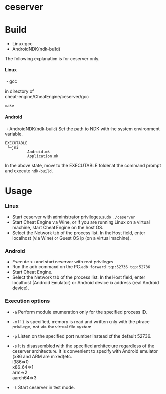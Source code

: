 
# ceserver

# Build

  - Linux:gcc
  - AndroidNDK(ndk-build)

The following explanation is for ceserver only.
#### Linux
・gcc

in directory of  
cheat-engine/CheatEngine/ceserver/gcc  

```
make
```

#### Android
・AndroidNDK(ndk-build)
Set the path to NDK with the system environment variable.  
```
EXECUTABLE
 └─jni
          Android.mk
          Application.mk
```

In the above state, move to the EXECUTABLE folder at the command prompt and execute `ndk-build`.

# Usage
### Linux
 - Start ceserver with administrator privileges.`sudo ./ceserver`
 - Start Cheat Engine via Wine, or if you are running Linux on a virtual machine, start Cheat Engine on the host OS.
 - Select the Network tab of the process list. In the Host field, enter localhost (via Wine) or Guest OS ip (on a virtual machine).

### Android
 - Execute `su` and start ceserver with root privileges.
 - Run the adb command on the PC.`adb forward tcp:52736 tcp:52736`
 - Start Cheat Engine.
 - Select the Network tab of the process list. In the Host field, enter localhost (Android Emulator) or Android device ip address (real Android device).
 
### Execution options
 - `-a`
Perform module enumeration only for the specified process ID.
 - `-m` 
If `1` is specified, memory is read and written only with the ptrace privilege, not via the virtual file system.
 - `-p`
Listen on the specified port number instead of the default 52736.

 - `-s`
It is disassembled with the specified architecture regardless of the ceserver architecture. It is convenient to specify with Android emulator (x86 and ARM are mixed)etc.  
i386=>0  
x86_64=>1  
arm=>2  
aarch64=>3  

 - `-t`
Start ceserver in test mode.